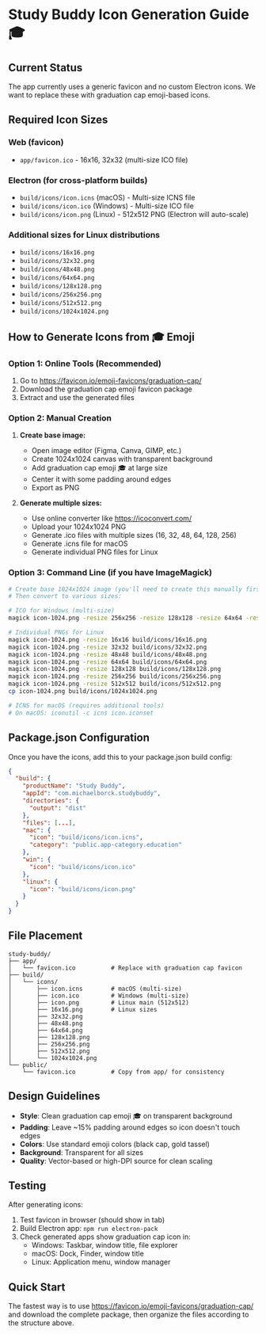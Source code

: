 # Study Buddy Icon Generation Guide 🎓

## Current Status
The app currently uses a generic favicon and no custom Electron icons. We want to replace these with graduation cap emoji-based icons.

## Required Icon Sizes

### Web (favicon)
- `app/favicon.ico` - 16x16, 32x32 (multi-size ICO file)

### Electron (for cross-platform builds)
- `build/icons/icon.icns` (macOS) - Multi-size ICNS file
- `build/icons/icon.ico` (Windows) - Multi-size ICO file
- `build/icons/icon.png` (Linux) - 512x512 PNG (Electron will auto-scale)

### Additional sizes for Linux distributions
- `build/icons/16x16.png`
- `build/icons/32x32.png` 
- `build/icons/48x48.png`
- `build/icons/64x64.png`
- `build/icons/128x128.png`
- `build/icons/256x256.png`
- `build/icons/512x512.png`
- `build/icons/1024x1024.png`

## How to Generate Icons from 🎓 Emoji

### Option 1: Online Tools (Recommended)
1. Go to https://favicon.io/emoji-favicons/graduation-cap/ 
2. Download the graduation cap emoji favicon package
3. Extract and use the generated files

### Option 2: Manual Creation
1. **Create base image:**
   - Open image editor (Figma, Canva, GIMP, etc.)
   - Create 1024x1024 canvas with transparent background
   - Add graduation cap emoji 🎓 at large size
   - Center it with some padding around edges
   - Export as PNG

2. **Generate multiple sizes:**
   - Use online converter like https://icoconvert.com/
   - Upload your 1024x1024 PNG
   - Generate .ico files with multiple sizes (16, 32, 48, 64, 128, 256)
   - Generate .icns file for macOS
   - Generate individual PNG files for Linux

### Option 3: Command Line (if you have ImageMagick)
```bash
# Create base 1024x1024 image (you'll need to create this manually first)
# Then convert to various sizes:

# ICO for Windows (multi-size)
magick icon-1024.png -resize 256x256 -resize 128x128 -resize 64x64 -resize 48x48 -resize 32x32 -resize 16x16 build/icons/icon.ico

# Individual PNGs for Linux
magick icon-1024.png -resize 16x16 build/icons/16x16.png
magick icon-1024.png -resize 32x32 build/icons/32x32.png
magick icon-1024.png -resize 48x48 build/icons/48x48.png
magick icon-1024.png -resize 64x64 build/icons/64x64.png
magick icon-1024.png -resize 128x128 build/icons/128x128.png
magick icon-1024.png -resize 256x256 build/icons/256x256.png
magick icon-1024.png -resize 512x512 build/icons/512x512.png
cp icon-1024.png build/icons/1024x1024.png

# ICNS for macOS (requires additional tools)
# On macOS: iconutil -c icns icon.iconset
```

## Package.json Configuration

Once you have the icons, add this to your package.json build config:

```json
{
  "build": {
    "productName": "Study Buddy",
    "appId": "com.michaelborck.studybuddy",
    "directories": {
      "output": "dist"
    },
    "files": [...],
    "mac": {
      "icon": "build/icons/icon.icns",
      "category": "public.app-category.education"
    },
    "win": {
      "icon": "build/icons/icon.ico"
    },
    "linux": {
      "icon": "build/icons/icon.png"
    }
  }
}
```

## File Placement
```
study-buddy/
├── app/
│   └── favicon.ico          # Replace with graduation cap favicon
├── build/
│   └── icons/
│       ├── icon.icns        # macOS (multi-size)
│       ├── icon.ico         # Windows (multi-size)  
│       ├── icon.png         # Linux main (512x512)
│       ├── 16x16.png        # Linux sizes
│       ├── 32x32.png
│       ├── 48x48.png
│       ├── 64x64.png
│       ├── 128x128.png
│       ├── 256x256.png
│       ├── 512x512.png
│       └── 1024x1024.png
└── public/
    └── favicon.ico          # Copy from app/ for consistency
```

## Design Guidelines
- **Style**: Clean graduation cap emoji 🎓 on transparent background
- **Padding**: Leave ~15% padding around edges so icon doesn't touch edges
- **Colors**: Use standard emoji colors (black cap, gold tassel)
- **Background**: Transparent for all sizes
- **Quality**: Vector-based or high-DPI source for clean scaling

## Testing
After generating icons:
1. Test favicon in browser (should show in tab)
2. Build Electron app: `npm run electron-pack`
3. Check generated apps show graduation cap icon in:
   - Windows: Taskbar, window title, file explorer
   - macOS: Dock, Finder, window title
   - Linux: Application menu, window manager

## Quick Start
The fastest way is to use https://favicon.io/emoji-favicons/graduation-cap/ and download the complete package, then organize the files according to the structure above.